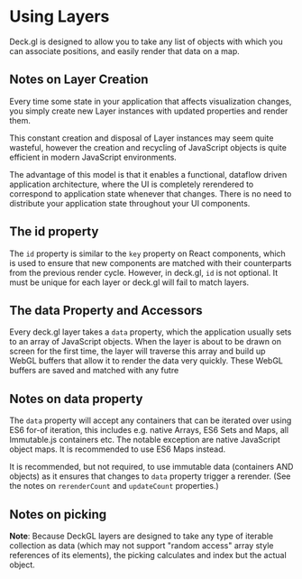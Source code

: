 # Using Layers

Deck.gl is designed to allow you to take any list of objects with which you
can associate positions, and easily render that data on a map.

## Notes on Layer Creation

Every time some state in your application that affects visualization
changes, you simply create new Layer instances with updated properties
and render them.

This constant creation and disposal of Layer instances may seem quite wasteful,
however the creation and recycling of JavaScript objects is quite efficient
in modern JavaScript environments.

The advantage of this model is that it enables a functional, dataflow
driven application architecture, where the UI is completely rerendered to
correspond to application state whenever that changes. There is no need to
distribute your application state throughout your UI components.


## The id property

The `id` property is similar to the `key` property on React components,
which is used to ensure that new components are matched with their
counterparts from the previous render cycle.
However, in deck.gl, `id` is not optional. It must be unique for each layer
or deck.gl will fail to match layers.

## The data Property and Accessors

Every deck.gl layer takes a `data` property, which the application usually
sets to an array of JavaScript objects. When the layer is about to be
drawn on screen for the first time, the layer will traverse this array
and build up WebGL buffers that allow it to render the data very quickly.
These WebGL buffers are saved and matched with any futre


## Notes on data property

The `data` property will accept any containers that can be iterated over using
ES6 for-of iteration, this includes e.g. native Arrays, ES6 Sets and Maps,
all Immutable.js containers etc. The notable exception are native JavaScript
object maps. It is recommended to use ES6 Maps instead.

It is recommended, but not required, to use immutable data (containers AND
objects) as it ensures that changes to `data` property trigger a rerender.
(See the notes on `rerenderCount` and `updateCount` properties.)


## Notes on picking

**Note**: Because DeckGL layers are designed to take any type of iterable
collection as data (which may not support "random access" array style
references of its elements), the picking calculates and index but the
actual object.
